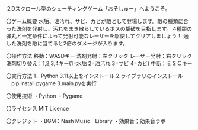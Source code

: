 ２Dスクロール型のシューティングゲーム「おそしゅー」へようこそ。

〇ゲーム概要
水垢、油汚れ、サビ、カビが敵として登場します。敵の種類に合った洗剤を発射し、汚れをまき散らしているボスの撃破を目指します。
4種類の弾丸と一定条件によって発射可能なレーザーを駆使してクリアしましょう！
適した洗剤を敵に当てると2倍のダメージが入ります。

〇操作方法
移動：WASDキー
洗剤発射：左クリック
レーザー発射：右クリック
洗剤切り替え：1,2,3,4キー(1=水垢 2=油汚れ 3=サビ 4=カビ)
中断：ＥＳＣキー

〇実行方法
1．Python 3.11以上をインストール
2.ライブラリのインストール
　pip install pygame
3.main.pyを実行

〇使用技術
・Python
・Pygame

〇ライセンス
MIT Licence

〇クレジット
・BGM：Nash Music　Library
・効果音；効果音ラボ
